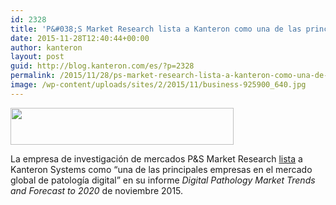 ```yaml
---
id: 2328
title: 'P&#038;S Market Research lista a Kanteron como una de las principales empresas en el mercado global de patología digital'
date: 2015-11-28T12:40:44+00:00
author: kanteron
layout: post
guid: http://blog.kanteron.com/es/?p=2328
permalink: /2015/11/28/ps-market-research-lista-a-kanteron-como-una-de-las-principales-empresas-en-el-mercado-global-de-patologia-digital/
image: /wp-content/uploads/sites/2/2015/11/business-925900_640.jpg
---
```

[<img class="aligncenter" src="https://www.psmarketresearch.com/images/logo.png" alt="" width="357" height="59" />](https://www.psmarketresearch.com)

La empresa de investigación de mercados P&S Market Research <a href="http://newslive7.in/press-releases/post/18814/digital-pathology-market-trends-and-forecast-to-2020-p-s-market-research" target="_blank">lista</a> a Kanteron Systems como &#8220;una de las principales empresas en el mercado global de patología digital&#8221; en su informe _Digital Pathology Market Trends and Forecast to 2020_ de noviembre 2015.